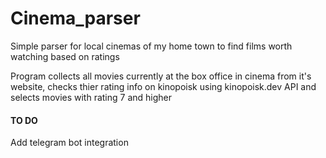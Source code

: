 # Cinema_parser
Simple parser for local cinemas of my home town to find films worth watching based on ratings

Program collects all movies currently at the box office in cinema from it's website, checks thier rating info on kinopoisk using kinopoisk.dev API and selects movies with rating 7 and higher

#### TO DO
Add telegram bot integration
